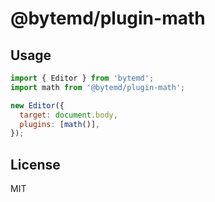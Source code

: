 # @bytemd/plugin-math

## Usage

```js
import { Editor } from 'bytemd';
import math from '@bytemd/plugin-math';

new Editor({
  target: document.body,
  plugins: [math()],
});
```

## License

MIT
